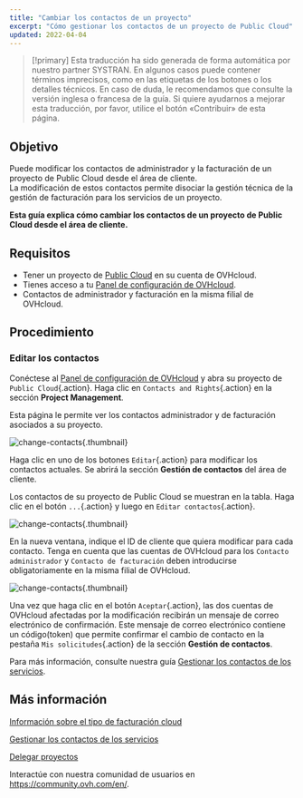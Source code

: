 ```yaml
---
title: "Cambiar los contactos de un proyecto"
excerpt: "Cómo gestionar los contactos de un proyecto de Public Cloud"
updated: 2022-04-04
---
```


> [!primary]
> Esta traducción ha sido generada de forma automática por nuestro partner SYSTRAN. En algunos casos puede contener términos imprecisos, como en las etiquetas de los botones o los detalles técnicos. En caso de duda, le recomendamos que consulte la versión inglesa o francesa de la guía. Si quiere ayudarnos a mejorar esta traducción, por favor, utilice el botón «Contribuir» de esta página.
> 

## Objetivo

Puede modificar los contactos de administrador y la facturación de un proyecto de Public Cloud desde el área de cliente.<br>
La modificación de estos contactos permite disociar la gestión técnica de la gestión de facturación para los servicios de un proyecto.

**Esta guía explica cómo cambiar los contactos de un proyecto de Public Cloud desde el área de cliente.**

## Requisitos

- Tener un proyecto de [Public Cloud](https://www.ovhcloud.com/es/public-cloud/) en su cuenta de OVHcloud.
- Tienes acceso a tu [Panel de configuración de OVHcloud](/links/manager).
- Contactos de administrador y facturación en la misma filial de OVHcloud.

## Procedimiento

### Editar los contactos

Conéctese al [Panel de configuración de OVHcloud](/links/manager) y abra su proyecto de `Public Cloud`{.action}. Haga clic en `Contacts and Rights`{.action} en la sección **Project Management**.

Esta página le permite ver los contactos administrador y de facturación asociados a su proyecto.

![change-contacts](images/contact1_ca.png){.thumbnail}

Haga clic en uno de los botones `Editar`{.action} para modificar los contactos actuales. Se abrirá la sección **Gestión de contactos** del área de cliente.

Los contactos de su proyecto de Public Cloud se muestran en la tabla. Haga clic en el botón `...`{.action} y luego en `Editar contactos`{.action}.

![change-contacts](images/contactchange_ca.png){.thumbnail}

En la nueva ventana, indique el ID de cliente que quiera modificar para cada contacto. Tenga en cuenta que las cuentas de OVHcloud para los `Contacto administrador` y `Contacto de facturación` deben introducirse obligatoriamente en la misma filial de OVHcloud.

![change-contacts](images/contactchange1_ca.png){.thumbnail}

Una vez que haga clic en el botón `Aceptar`{.action}, las dos cuentas de OVHcloud afectadas por la modificación recibirán un mensaje de correo electrónico de confirmación. Este mensaje de correo electrónico contiene un código(token) que permite confirmar el cambio de contacto en la pestaña `Mis solicitudes`{.action} de la sección **Gestión de contactos**.

Para más información, consulte nuestra guía [Gestionar los contactos de los servicios](/pages/account_and_service_management/account_information/managing_contacts).

## Más información

[Información sobre el tipo de facturación cloud](/pages/public_cloud/compute/analyze_billing)

[Gestionar los contactos de los servicios](/pages/account_and_service_management/account_information/managing_contacts)

[Delegar proyectos](/pages/public_cloud/compute/delegate_projects)

Interactúe con nuestra comunidad de usuarios en <https://community.ovh.com/en/>.